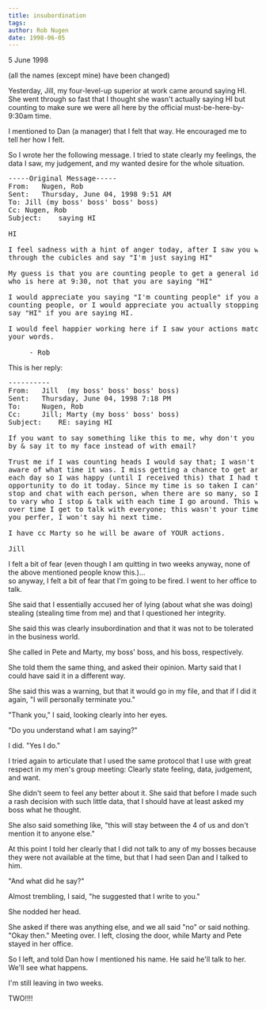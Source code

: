 ```yaml
---
title: insubordination
tags: 
author: Rob Nugen
date: 1998-06-05
---
```


<title>Insubordination at work</title>

<p class=date>5 June 1998</p>

<p>(all the names (except mine) have been changed)

<p>Yesterday, Jill, my four-level-up superior at work came around saying HI. She went through so fast that I thought she wasn't actually saying HI but counting to make sure we were all here by the official must-be-here-by-9:30am time.

<p>I mentioned to Dan (a manager) that I felt that way. He encouraged me to tell her how I felt.

<p>So I wrote her the following message.  I tried to state clearly my feelings, the data I saw, my judgement, and my wanted desire for the whole situation.

<pre>
-----Original Message-----
From:	Nugen, Rob 
Sent:	Thursday, June 04, 1998 9:51 AM
To:	Jill (my boss' boss' boss' boss)
Cc:	Nugen, Rob
Subject:	saying HI

HI

I feel sadness with a hint of anger today, after I saw you wisk
through the cubicles and say "I'm just saying HI"

My guess is that you are counting people to get a general idea of
who is here at 9:30, not that you are saying "HI"

I would appreciate you saying "I'm counting people" if you are
counting people, or I would appreciate you actually stopping to
say "HI" if you are saying HI.

I would feel happier working here if I saw your actions match
your words.

     - Rob
</pre>

This is her reply:

<pre>
----------
From: 	Jill  (my boss' boss' boss' boss)
Sent: 	Thursday, June 04, 1998 7:18 PM
To: 	Nugen, Rob
Cc: 	Jill; Marty (my boss' boss' boss)
Subject: 	RE: saying HI

If you want to say something like this to me, why don't you come
by & say it to my face instead of with email? 

Trust me if I was counting heads I would say that; I wasn't even
aware of what time it was. I miss getting a chance to get around
each day so I was happy (until I received this) that I had that
opportunity to do it today. Since my time is so taken I can't
stop and chat with each person, when there are so many, so I try
to vary who I stop & talk with each time I go around. This way
over time I get to talk with everyone; this wasn't your time. If
you perfer, I won't say hi next time.

I have cc Marty so he will be aware of YOUR actions.

Jill
</pre>

<p>I felt a bit of fear (even though I am quitting in two weeks anyway, none of the above mentioned people know this.)...
<br>so anyway, I felt a bit of fear that I'm going to be fired. I went to her office to talk.

<p>She said that I essentially accused her of lying (about what she was doing) stealing (stealing time from me) and that I questioned her integrity.

<p>She said this was clearly insubordination and that it was not to be tolerated in the business world.

<p>She called in Pete and Marty, my boss' boss, and his boss, respectively.

<p>She told them the same thing, and asked their opinion. Marty said that I could have said it in a different way.

<p>She said this was a warning, but that it would go in my file, and that if I did it again, "I will personally terminate you."

<p>"Thank you," I said, looking clearly into her eyes.

<p>"Do you understand what I am saying?"

<p>I did. "Yes I do."

<p>I tried again to articulate that I used the same protocol that I use with great respect in my men's group meeting: Clearly state feeling, data, judgement, and want.

<p>She didn't seem to feel any better about it.  She said that before I made such a rash decision with such little data, that I should have at least asked my boss what he thought.

<p>She also said something like, "this will stay between the 4 of us and don't mention it to anyone else." 

<p>At this point I told her clearly that I did not talk to any of my bosses because they were not available at the time, but that I had seen Dan and I talked to him.

<p>"And what did he say?"

<p>Almost trembling, I said, "he suggested that I write to you."

<p>She nodded her head.

<p>She asked if there was anything else, and we all said "no" or said nothing.  "Okay then."  Meeting over.  I left, closing the door, while Marty and Pete stayed in her office.

<p>So I left, and told Dan how I mentioned his name.  He said he'll talk to her.  We'll see what happens.

<p>I'm still leaving in two weeks.

<p>TWO!!!!</p>
